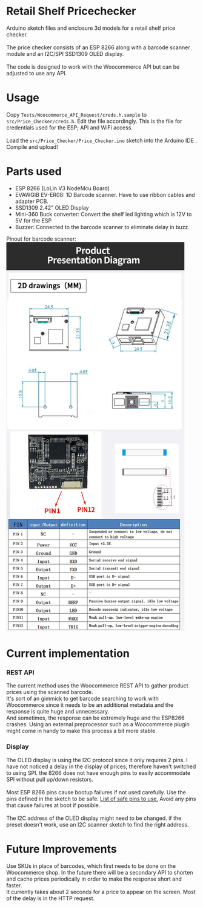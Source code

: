 # Retail Shelf Pricechecker
Arduino sketch files and enclosure 3d models for a retail shelf price checker.\
\
The price checker consists of an ESP 8266 along with a barcode scanner module and an I2C/SPI SSD1309 OLED display.\
\
The code is designed to work with the Woocommerce API but can be adjusted to use any API.
# Usage
Copy `Tests/Woocommerce_API_Request/creds.h.sample` to `src/Price_Checker/creds.h`. Edit the file accordingly. This is the file for credentials used for the ESP; API and WiFi access.\
\
Load the `src/Price_Checker/Price_Checker.ino` sketch into the Arduino IDE . Compile and upload!
# Parts used
- ESP 8266 (LoLin V3 NodeMcu Board)
- EVAWGIB EV-ER08: 1D Barcode scanner. Have to use ribbon cables and adapter PCB.
- SSD1309 2.42" OLED Display
- Mini-360 Buck converter: Convert the shelf led lighting which is 12V  to 5V for the ESP
- Buzzer: Connected to the barcode scanner to eliminate delay in buzz.

Pinout for barcode scanner:\
![EVAWGIB EV-ER08 Pinout](https://raw.githubusercontent.com/CounterCookie/price-checker/refs/heads/main/Design/Barcode%20Scanner%20Pinout.jpg)

# Current implementation
### REST API
The current method uses the Woocommerce REST API to gather product prices using the scanned barcode.\
It's sort of an gimmick to get barcode searching to work with Woocommerce since it needs to be an additional metadata and the response is quite huge and unnecessary.\
And sometimes, the response can be extremely huge and the ESP8266 crashes. Using an external preprocessor such as a Woocommerce plugin might come in handy to make this process a bit more stable.
### Display
The OLED display is using the I2C protocol since it only requires 2 pins. I have not noticed a delay in the display of prices; therefore haven't switched to using SPI. the 8266 does not have enough pins to easily accommodate SPI without pull up/down resistors.\
\
Most ESP 8266 pins cause bootup failures if not used carefully. Use the pins defined in the sketch to be safe. [List of safe pins to use.](https://randomnerdtutorials.com/esp8266-pinout-reference-gpios/#table) Avoid any pins that cause failures at boot if possible.\
\
The I2C address of the OLED display might need to be changed. if the preset doesn't work, use an I2C scanner sketch to find the right address.
# Future Improvements
Use SKUs in place of barcodes, which first needs to be done on the Woocommerce shop.
In the future there will be a secondary API to shorten and cache prices periodically in order to make the response short and faster.\
It currently takes about 2 seconds for a price to appear on the screen. Most of the delay is in the HTTP request.
